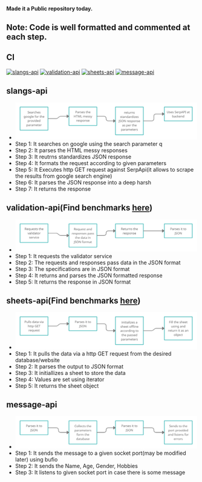#### Made it a Public repository today.
## Note: Code is well formatted and commented at each step.

## CI

[![slangs-api](https://github.com/shikharvashistha/atlan/actions/workflows/slangs-api.yml/badge.svg?branch=master)](https://github.com/shikharvashistha/atlan/actions/workflows/slangs-api.yml) [![validation-api](https://github.com/shikharvashistha/atlan/actions/workflows/validation-api.yml/badge.svg?branch=master)](https://github.com/shikharvashistha/atlan/actions/workflows/validation-api.yml) [![sheets-api](https://github.com/shikharvashistha/atlan/actions/workflows/sheets-api.yml/badge.svg?branch=master)](https://github.com/shikharvashistha/atlan/actions/workflows/sheets-api.yml) [![message-api](https://github.com/shikharvashistha/atlan/actions/workflows/message-api.yml/badge.svg?branch=master)](https://github.com/shikharvashistha/atlan/actions/workflows/message-api.yml)


## slangs-api
- ![FIRST](slangs-api/slangs-api.png)
- Step 1: It searches on google using the search parameter q
- Step 2: It parses the HTML messy responses
- Step 3: It reutrns standardizes JSON response
- Step 4: It formats the request according to given parameters
- Step 5: It Executes http GET request against SerpApi(it allows to scrape the results from google search engine)
- Step 6: It parses the JSON response into a deep harsh
- Step 7: It returns the response

## validation-api(Find benchmarks [here](validation-api/benchmark.md))
- ![SECOND](validation-api/validation-api.png)
- Step 1: It requests the validator service
- Step 2: The requests and responses pass data in the JSON format
- Step 3: The specifications are in JSON format
- Step 4: It returns and parses the JSON formatted response
- Step 5: It returns the response in JSON format

## sheets-api(Find benchmarks [here](sheets-api/benchmark.md))
- ![THIRD](sheets-api/sheets-api.png)
- Step 1: It pulls the data via a http GET request from the desired database/website
- Step 2: It parses the output to JSON format
- Step 3: It initiallizes a sheet to store the data
- Step 4: Values are set using iterator
- Step 5: It returns the sheet object

## message-api
- ![FOURTH](message-api/message-api.png)
- Step 1: It sends the message to a given socket port(may be modified later) using bufio
- Step 2: It sends the Name, Age, Gender, Hobbies
- Step 3: It listens to given socket port in case there is some message
